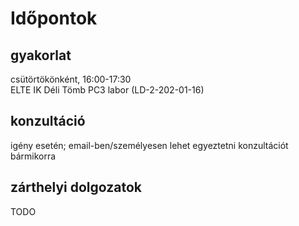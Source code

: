 # Időpontok

## gyakorlat

csütörtökönként, 16:00-17:30  
ELTE IK Déli Tömb PC3 labor (LD-2-202-01-16)

## konzultáció

igény esetén; email-ben/személyesen lehet egyeztetni konzultációt bármikorra

## zárthelyi dolgozatok

TODO


